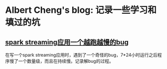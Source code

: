 # Albert Cheng's blog: 记录一些学习和填过的坑
## [spark streaming应用一个越跑越慢的bug](./spark/a-bug-in-streaming-app.md)
在写一个spark streaming应用时，遇到了一个奇怪的bug，7*24小时运行之后程序慢了一个数量级，而且在持续慢。记录解bug的过程。
